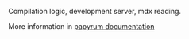 Compilation logic, development server, mdx reading.

More information in [papyrum documentation](https://papyrum.site/)
